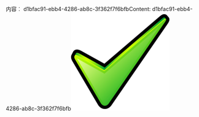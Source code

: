 <span data-ttu-id="d24af-101">内容︰ d1bfac91-ebb4-4286-ab8c-3f362f7f6bfb</span><span class="sxs-lookup"><span data-stu-id="d24af-101">Content: d1bfac91-ebb4-4286-ab8c-3f362f7f6bfb</span></span>![图像](574fed85-14a3-456e-8d5c-88c2be12720c.png)
